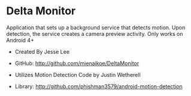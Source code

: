 Delta Monitor
========================

Application that sets up a background service that detects motion. Upon detection, the service creates a camera preview activity. Only works on Android 4+


* Created By Jesse Lee
* GitHub: http://github.com/mienaikoe/DeltaMonitor

* Utilizes Motion Detection Code by Justin Wetherell
* Library: http://github.com/phishman3579/android-motion-detection

